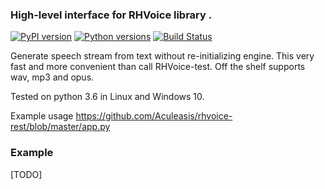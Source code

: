 ### High-level interface for RHVoice library .
[![PyPI version](https://img.shields.io/pypi/v/rhvoice-wrapper.svg)](https://pypi.org/project/rhvoice-wrapper/) [![Python versions](https://img.shields.io/pypi/pyversions/rhvoice-wrapper.svg)](https://pypi.org/project/rhvoice-wrapper/) [![Build Status](https://travis-ci.org/Aculeasis/rhvoice-proxy.svg?branch=master)](https://travis-ci.org/Aculeasis/rhvoice-proxy)

Generate speech stream from text without re-initializing engine.
This very fast and more convenient than call RHVoice-test. Off the shelf supports wav, mp3 and opus.

Tested on python 3.6 in Linux and Windows 10.

Example usage https://github.com/Aculeasis/rhvoice-rest/blob/master/app.py

### Example
[TODO]
